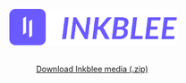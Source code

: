 <p align="center">
  <img src="https://github.com/bukinoshita/inkblee-media/blob/master/assets/logo.png" width="300"/>
  <br/>
  <br/>

  <p align="center">
    <a href="https://github.com/bukinoshita/inkblee-media/archive/master.zip">Download Inkblee media (.zip)</a>
  </p>
</p>
